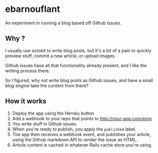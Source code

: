 # ebarnouflant

An experiment in running a blog based off Github issues.

## Why ?

I usually use octokit to write blog posts, but it's a bit of a pain to quickly preview stuff, commit a new article, or upload images.

Github issues have all that functionality already present, and I like the writing process there.

So I figured, why not write blog posts as Github issues, and have a small blog engine take the content from there?

## How it works

1. Deploy the app using the Heroku button
1. Add a webhook to your repo that points to <http://your-app.com/ping>
1. You write stuff in Github issues.
1. When you're ready to publish, you apply the `published` label.
1. The app then receives a webhook event, and publishes your article, using the Github markdown API to render the issue as HTML.
1. Article content is cached in whatever Rails cache store you're using.
